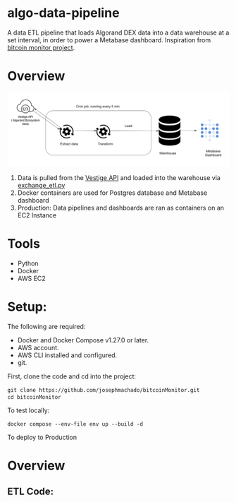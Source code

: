 # algo-data-pipeline

A data ETL pipeline that loads Algorand DEX data into a data warehouse at a set interval, in order to power a Metabase dashboard. Inspiration from [bitcoin monitor project](https://startdataengineering.com/post/data-engineering-project-to-impress-hiring-managers/).

# Overview
![Screenshot](https://github.com/tarikceric/algo-data-pipeline/blob/main/images/pipeline-arch.png)


1. Data is pulled from the [Vestige API](https://free-api.vestige.fi/providers) and loaded into the warehouse via [exchange_etl.py](https://github.com/tarikceric/algo-data-pipeline/blob/main/src/algopipeline/exchange_etl.py)
2. Docker containers are used for Postgres database and Metabase dashboard
3. Production: Data pipelines and dashboards are ran as containers on an EC2 Instance

# Tools
- Python
- Docker
- AWS EC2



# Setup: 
The following are required:
- Docker and Docker Compose v1.27.0 or later.
- AWS account.
- AWS CLI installed and configured.
- git.

First, clone the code and cd into the project:
```
git clone https://github.com/josephmachado/bitcoinMonitor.git
cd bitcoinMonitor
```
To test locally:
```
docker compose --env-file env up --build -d
```

To deploy to Production






# Overview

## ETL Code:
